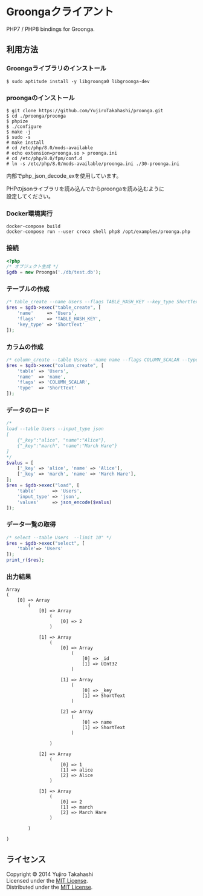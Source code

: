 Groongaクライアント
======================
PHP7 / PHP8 bindings for Groonga.

利用方法
------

### Groongaライブラリのインストール ###
```    
$ sudo aptitude install -y libgroonga0 libgroonga-dev
```

### proongaのインストール ###
```    
$ git clone https://github.com/YujiroTakahashi/proonga.git
$ cd ./proonga/proonga
$ phpize
$ ./configure
$ make -j
$ sudo -s
# make install
# cd /etc/php/8.0/mods-available
# echo extension=proonga.so > proonga.ini
# cd /etc/php/8.0/fpm/conf.d
# ln -s /etc/php/8.0/mods-available/proonga.ini ./30-proonga.ini
```

内部でphp_json_decode_exを使用しています。  

PHPのjsonライブラリを読み込んでからproongaを読み込むように  
設定してください。

### Docker環境実行
```
docker-compose build
docker-compose run --user croco shell php8 /opt/examples/proonga.php
```

### 接続 ###

```php
<?php
/* オブジェクト生成 */
$gdb = new Proonga('./db/test.db');
```

### テーブルの作成 ###

```php
/* table_create --name Users --flags TABLE_HASH_KEY --key_type ShortText */
$res = $gdb->exec("table_create", [
    'name'     => 'Users',
    'flags'    => 'TABLE_HASH_KEY',
    'key_type' => 'ShortText'
]);
```

### カラムの作成 ###

```php
/* column_create --table Users --name name --flags COLUMN_SCALAR --type ShortText */
$res = $gdb->exec("column_create", [
    'table' => 'Users',
    'name'  => 'name',
    'flags' => 'COLUMN_SCALAR',
    'type'  => 'ShortText'
]);
```

### データのロード ###

```php
/*
load --table Users --input_type json
[
    {"_key":"alice", "name":"Alice"},
    {"_key":"march", "name":"March Hare"}
]
*/
$valus = [
    ['_key' => 'alice', 'name' => 'Alice'],
    ['_key' => 'march', 'name' => 'March Hare'],
];
$res = $gdb->exec("load", [
    'table'      => 'Users',
    'input_type' => 'json',
    'values'     => json_encode($valus)
]);

```

### データ一覧の取得 ###

```php
/* select --table Users  --limit 10" */
$res = $gdb->exec("select", [
    'table'=> 'Users'
]);
print_r($res);

```

### 出力結果 ###

```
Array
(
    [0] => Array
        (
            [0] => Array
                (
                    [0] => 2
                )

            [1] => Array
                (
                    [0] => Array
                        (
                            [0] => _id
                            [1] => UInt32
                        )

                    [1] => Array
                        (
                            [0] => _key
                            [1] => ShortText
                        )

                    [2] => Array
                        (
                            [0] => name
                            [1] => ShortText
                        )

                )

            [2] => Array
                (
                    [0] => 1
                    [1] => alice
                    [2] => Alice
                )

            [3] => Array
                (
                    [0] => 2
                    [1] => march
                    [2] => March Hare
                )

        )

)
```

    
    

ライセンス
----------
Copyright &copy; 2014 Yujiro Takahashi  
Licensed under the [MIT License][MIT].  
Distributed under the [MIT License][MIT].  

[MIT]: http://www.opensource.org/licenses/mit-license.php
